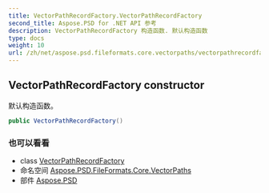 ```yaml
---
title: VectorPathRecordFactory.VectorPathRecordFactory
second_title: Aspose.PSD for .NET API 参考
description: VectorPathRecordFactory 构造函数. 默认构造函数
type: docs
weight: 10
url: /zh/net/aspose.psd.fileformats.core.vectorpaths/vectorpathrecordfactory/vectorpathrecordfactory/
---
```

## VectorPathRecordFactory constructor

默认构造函数。

```csharp
public VectorPathRecordFactory()
```

### 也可以看看

* class [VectorPathRecordFactory](../)
* 命名空间 [Aspose.PSD.FileFormats.Core.VectorPaths](../../vectorpathrecordfactory/)
* 部件 [Aspose.PSD](../../../)


